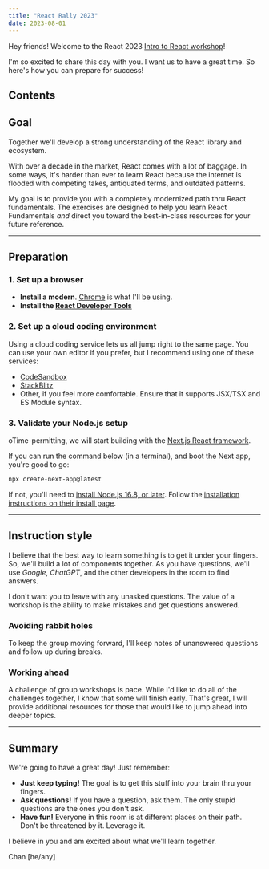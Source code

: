 ```yaml
---
title: "React Rally 2023"
date: 2023-08-01
---
```


Hey friends! Welcome to the React 2023 [Intro to React workshop](https://reactrally.com/workshop)!

I'm so excited to share this day with you. I want us to have a great time. So here's how you can prepare for success!

## Contents

## Goal

Together we'll develop a strong understanding of the React library and ecosystem.

With over a decade in the market, React comes with a lot of baggage.
In some ways, it's harder than ever to learn React because the internet is flooded with competing takes, antiquated terms, and outdated patterns.

My goal is to provide you with a completely modernized path thru React fundamentals.
The exercises are designed to help you learn React Fundamentals _and_ direct you toward the best-in-class resources for your future reference.

---

## Preparation

### 1. Set up a browser

- **Install a modern**. [Chrome](https://www.google.com/chrome/) is what I'll be using.
- **Install the [React Developer Tools](https://chrome.google.com/webstore/detail/react-developer-tools/fmkadmapgofadopljbjfkapdkoienihi)**

### 2. Set up a cloud coding environment

Using a cloud coding service lets us all jump right to the same page. You can use your own editor if you prefer, but I recommend using one of these services:

- [CodeSandbox](https://codesandbox.io/dashboard/recent?workspace=13fe0626-c63e-4176-b287-cba77b2c1105)
- [StackBlitz](https://stackblitz.com/)
- Other, if you feel more comfortable. Ensure that it supports JSX/TSX and ES Module syntax.

### 3. Validate your Node.js setup

oTime-permitting, we will start building with the [Next.js React framework](https://nextjs.org/).

If you can run the command below (in a terminal), and boot the Next app, you're good to go:

```bash
npx create-next-app@latest
```

If not, you'll need to [install Node.js 16.8, or later](https://nextjs.org/docs/getting-started/installation).
Follow the [installation instructions on their install page](https://nodejs.org/en/download).

---

## Instruction style

I believe that the best way to learn something is to get it under your fingers.
So, we'll build a lot of components together.
As you have questions, we'll use _Google_, _ChatGPT_, and the other developers in the room to find answers.

I don't want you to leave with any unasked questions.
The value of a workshop is the ability to make mistakes and get questions answered.

### Avoiding rabbit holes

To keep the group moving forward, I'll keep notes of unanswered questions and follow up during breaks.

### Working ahead

A challenge of group workshops is pace.
While I'd like to do all of the challenges together, I know that some will finish early.
That's great, I will provide additional resources for those that would like to jump ahead into deeper topics.

---

## Summary

We're going to have a great day!
Just remember:

- **Just keep typing!** The goal is to get this stuff into your brain thru your fingers.
- **Ask questions!** If you have a question, ask them. The only stupid questions are the ones you don't ask.
- **Have fun!** Everyone in this room is at different places on their path. Don't be threatened by it. Leverage it.

I believe in you and am excited about what we'll learn together.

Chan [he/any]

<!-- ## Guides

- [React Basics](/react-basics)
- [React Children](/react-children)
- React JSX
- [Expensive](/expensive)
- [React Patterns](https://reactpatterns.com/)
- [React Context](https://reactpatterns.com/) -->
